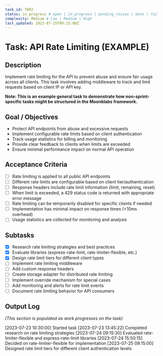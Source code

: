 ```yaml
---
task_id: T002
status: in_progress # open | in_progress | pending_review | done | failed | blocked
complexity: Medium # Low | Medium | High
last_updated: 2023-07-25T09:15:00Z
---
```


# Task: API Rate Limiting (EXAMPLE)

## Description

Implement rate limiting for the API to prevent abuse and ensure fair usage across all clients. This task involves adding middleware to track and limit requests based on client IP or API key.

**Note: This is an example general task to demonstrate how non-sprint-specific tasks might be structured in the Moonklabs framework.**

## Goal / Objectives

- Protect API endpoints from abuse and excessive requests
- Implement configurable rate limits based on client authentication
- Track usage statistics for billing and monitoring
- Provide clear feedback to clients when limits are exceeded
- Ensure minimal performance impact on normal API operation

## Acceptance Criteria

- [ ] Rate limiting is applied to all public API endpoints
- [ ] Different rate limits are configurable based on client tier/authentication
- [ ] Response headers include rate limit information (limit, remaining, reset)
- [ ] When limit is exceeded, a 429 status code is returned with appropriate error message
- [ ] Rate limiting can be temporarily disabled for specific clients if needed
- [ ] Implementation has minimal impact on response times (<10ms overhead)
- [ ] Usage statistics are collected for monitoring and analysis

## Subtasks

- [x] Research rate limiting strategies and best practices
- [x] Evaluate libraries (express-rate-limit, rate-limiter-flexible, etc.)
- [x] Design rate limit tiers for different client types
- [ ] Implement rate limiting middleware
- [ ] Add custom response headers
- [ ] Create storage adapter for distributed rate limiting
- [ ] Implement override mechanism for special cases
- [ ] Add monitoring and alerts for rate limit events
- [ ] Document rate limiting behavior for API consumers

## Output Log

_(This section is populated as work progresses on the task)_

[2023-07-23 10:30:00] Started task
[2023-07-23 13:45:22] Completed research on rate limiting strategies
[2023-07-24 09:15:30] Evaluated rate-limiter-flexible and express-rate-limit libraries
[2023-07-24 15:50:15] Decided on rate-limiter-flexible for implementation
[2023-07-25 09:15:00] Designed rate limit tiers for different client authentication levels
